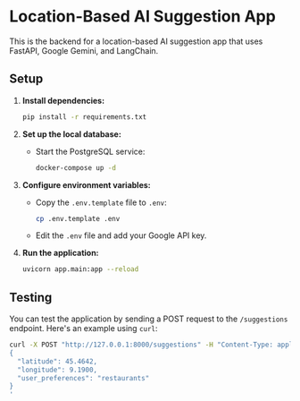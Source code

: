 # Location-Based AI Suggestion App

This is the backend for a location-based AI suggestion app that uses FastAPI, Google Gemini, and LangChain.

## Setup

1.  **Install dependencies:**
    ```bash
    pip install -r requirements.txt
    ```

2.  **Set up the local database:**
    -   Start the PostgreSQL service:
        ```bash
        docker-compose up -d
        ```

3.  **Configure environment variables:**
    -   Copy the `.env.template` file to `.env`:
        ```bash
        cp .env.template .env
        ```
    -   Edit the `.env` file and add your Google API key.

4.  **Run the application:**
    ```bash
    uvicorn app.main:app --reload
    ```

## Testing

You can test the application by sending a POST request to the `/suggestions` endpoint. Here's an example using `curl`:

```bash
curl -X POST "http://127.0.0.1:8000/suggestions" -H "Content-Type: application/json" -d '
{
  "latitude": 45.4642,
  "longitude": 9.1900,
  "user_preferences": "restaurants"
}
'
```
